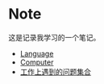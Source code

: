 # Note
这是记录我学习的一个笔记。

- [Language](language/language.md)
- [Computer](computer_notes/computer_notes.md)
- [工作上遇到的问题集合](work_problems/README.md)
